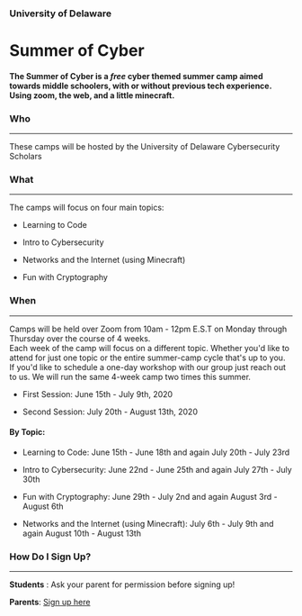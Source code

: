 ### University of Delaware 

# Summer of Cyber

#### The Summer of Cyber is a *free* cyber themed summer camp aimed towards middle schoolers, with or without previous tech experience. Using zoom, the web, and a little minecraft.

### Who 
-------
These camps will be hosted by the University of Delaware Cybersecurity Scholars

### What
---------
The camps will focus on four main topics:

- Learning to Code

- Intro to Cybersecurity

- Networks and the Internet (using Minecraft)

- Fun with Cryptography

### When
----------
Camps will be held over Zoom from 10am - 12pm E.S.T on Monday through Thursday over the course of 4 weeks.  
Each week of the camp will focus on a different topic.  Whether you'd like to attend for just one topic or the entire summer-camp cycle that's up to you.  If you'd like to schedule a one-day workshop with our group just reach out to us.  We will run the same 4-week camp two times this summer.

- First Session: June 15th - July 9th, 2020

- Second Session: July 20th - August 13th, 2020

#### By Topic: 

- Learning to Code: June 15th - June 18th and again July 20th - July 23rd

- Intro to Cybersecurity: June 22nd - June 25th and again July 27th - July 30th

- Fun with Cryptography: June 29th - July 2nd and again August 3rd - August 6th

- Networks and the Internet (using Minecraft): July 6th - July 9th and again August 10th - August 13th

### How Do I Sign Up?
---------
**Students** : Ask your parent for permission before signing up!

**Parents**: [Sign up here](https://docs.google.com/forms/d/e/1FAIpQLSc2u4xMOktBeiefPk1tug7gkMo06_aXrkWOhsBvyW0yKwhKaw/viewform)
